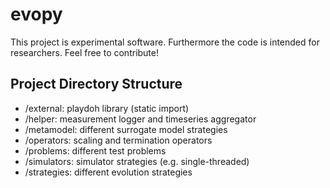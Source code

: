 # evopy

This project is experimental software. Furthermore the code is intended for researchers. Feel free to contribute!

## Project Directory Structure 

* /external: playdoh library (static import) 
* /helper: measurement logger and timeseries aggregator
* /metamodel: different surrogate model strategies
* /operators: scaling and termination operators
* /problems: different test problems
* /simulators: simulator strategies (e.g. single-threaded)
* /strategies: different evolution strategies



